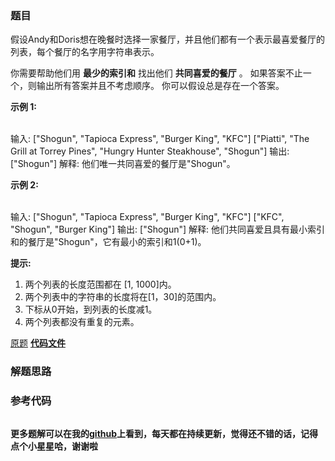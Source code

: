 ### 题目
假设Andy和Doris想在晚餐时选择一家餐厅，并且他们都有一个表示最喜爱餐厅的列表，每个餐厅的名字用字符串表示。

你需要帮助他们用 **最少的索引和** 找出他们 **共同喜爱的餐厅** 。 如果答案不止一个，则输出所有答案并且不考虑顺序。 你可以假设总是存在一个答案。

**示例 1:**


​    
    输入:
    ["Shogun", "Tapioca Express", "Burger King", "KFC"]
    ["Piatti", "The Grill at Torrey Pines", "Hungry Hunter Steakhouse", "Shogun"]
    输出: ["Shogun"]
    解释: 他们唯一共同喜爱的餐厅是"Shogun"。


**示例 2:**


​    
    输入:
    ["Shogun", "Tapioca Express", "Burger King", "KFC"]
    ["KFC", "Shogun", "Burger King"]
    输出: ["Shogun"]
    解释: 他们共同喜爱且具有最小索引和的餐厅是"Shogun"，它有最小的索引和1(0+1)。


**提示:**

  1. 两个列表的长度范围都在 [1, 1000]内。
  2. 两个列表中的字符串的长度将在[1，30]的范围内。
  3. 下标从0开始，到列表的长度减1。
  4. 两个列表都没有重复的元素。

[原题](https://leetcode-cn.com/problems/minimum-index-sum-of-two-lists/)    **[代码文件]()**


### 解题思路




### 参考代码

```go


```



**更多题解可以在我的[github](https://github.com/LZH139/leetcode_Go)上看到，每天都在持续更新，觉得还不错的话，记得点个小星星哈，谢谢啦**

